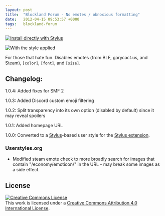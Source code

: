 ```yaml
---
layout: post
title:  "Blockland Forum - No emotes / obnoxious formatting"
date:   2012-04-15 09:53:57 +0000
tags:   blockland-forum
---
```


[![Install directly with Stylus](https://img.shields.io/badge/Install%20directly%20with-Stylus-00adad.svg)](/userstyles/files/blf-no-formatting.user.styl)

![With the style applied](/userstyles/img/64168_after.png)

For those that hate fun. Disables emotes (from BLF, garycact.us, and Steam), `[color]`, `[font]`, and `[size]`.

## Changelog:

1.0.4: Added fixes for SMF 2

1.0.3: Added Discord custom emoji filtering

1.0.2: Split transparency into its own option (disabled by default) since it may reveal spoilers

1.0.1: Added homepage URL

1.0.0: Converted to a [Stylus](http://stylus-lang.com/)-based user style for the [Stylus extension](http://add0n.com/stylus.html).

### Userstyles.org

- Modified steam emote check to more broadly search for images that contain "/economy/emoticon/" in the URL - may break some images as a side effect.

## License

[![Creative Commons License](https://i.creativecommons.org/l/by/4.0/88x31.png)](http://creativecommons.org/licenses/by/4.0/)  
This work is licensed under a [Creative Commons Attribution 4.0 International License](http://creativecommons.org/licenses/by/4.0/).
